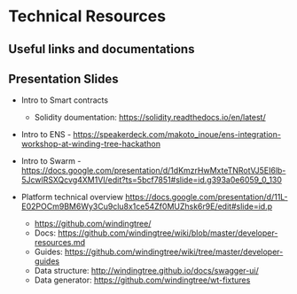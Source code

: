 # Technical Resources

## Useful links and documentations

## Presentation Slides

- Intro to Smart contracts
  - Solidity doumentation: https://solidity.readthedocs.io/en/latest/
  
- Intro  to ENS - https://speakerdeck.com/makoto_inoue/ens-integration-workshop-at-winding-tree-hackathon

- Intro to Swarm - https://docs.google.com/presentation/d/1dKmzrHwMxteTNRotVJ5EI6lb-5JcwlRSXQcvg4XM1VI/edit?ts=5bcf7851#slide=id.g393a0e6059_0_130 

- Platform technical overview https://docs.google.com/presentation/d/11L-E02POCm9BM6Wy3Cu9clu8x1ce54Zf0MUZhsk6r9E/edit#slide=id.p
  - https://github.com/windingtree/
  - Docs: https://github.com/windingtree/wiki/blob/master/developer-resources.md
  - Guides: https://github.com/windingtree/wiki/tree/master/developer-guides
  - Data structure: http://windingtree.github.io/docs/swagger-ui/
  - Data generator: https://github.com/windingtree/wt-fixtures



